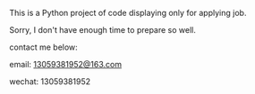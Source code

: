 This is a Python project of code displaying only for applying job.

Sorry, I don't have enough time to prepare so well. 

contact me below:

email: 13059381952@163.com

wechat: 13059381952
